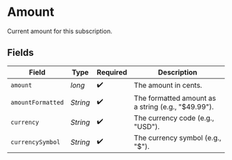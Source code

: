# Amount

Current amount for this subscription.


## Fields

| Field                                              | Type                                               | Required                                           | Description                                        |
| -------------------------------------------------- | -------------------------------------------------- | -------------------------------------------------- | -------------------------------------------------- |
| `amount`                                           | *long*                                             | :heavy_check_mark:                                 | The amount in cents.                               |
| `amountFormatted`                                  | *String*                                           | :heavy_check_mark:                                 | The formatted amount as a string (e.g., "$49.99"). |
| `currency`                                         | *String*                                           | :heavy_check_mark:                                 | The currency code (e.g., "USD").                   |
| `currencySymbol`                                   | *String*                                           | :heavy_check_mark:                                 | The currency symbol (e.g., "$").                   |